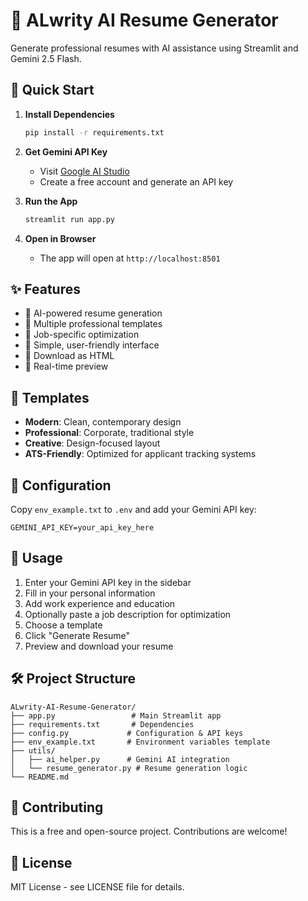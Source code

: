 # 📄 ALwrity AI Resume Generator

Generate professional resumes with AI assistance using Streamlit and Gemini 2.5 Flash.

## 🚀 Quick Start

1. **Install Dependencies**
   ```bash
   pip install -r requirements.txt
   ```

2. **Get Gemini API Key**
   - Visit [Google AI Studio](https://aistudio.google.com/)
   - Create a free account and generate an API key

3. **Run the App**
   ```bash
   streamlit run app.py
   ```

4. **Open in Browser**
   - The app will open at `http://localhost:8501`

## ✨ Features

- 🤖 AI-powered resume generation
- 🎨 Multiple professional templates
- 🎯 Job-specific optimization
- 📱 Simple, user-friendly interface
- 💾 Download as HTML
- 🔄 Real-time preview

## 🎨 Templates

- **Modern**: Clean, contemporary design
- **Professional**: Corporate, traditional style
- **Creative**: Design-focused layout
- **ATS-Friendly**: Optimized for applicant tracking systems

## 🔧 Configuration

Copy `env_example.txt` to `.env` and add your Gemini API key:
```
GEMINI_API_KEY=your_api_key_here
```

## 📝 Usage

1. Enter your Gemini API key in the sidebar
2. Fill in your personal information
3. Add work experience and education
4. Optionally paste a job description for optimization
5. Choose a template
6. Click "Generate Resume"
7. Preview and download your resume

## 🛠️ Project Structure

```
ALwrity-AI-Resume-Generator/
├── app.py                 # Main Streamlit app
├── requirements.txt       # Dependencies
├── config.py             # Configuration & API keys
├── env_example.txt       # Environment variables template
├── utils/
│   ├── ai_helper.py      # Gemini AI integration
│   └── resume_generator.py # Resume generation logic
└── README.md
```

## 🤝 Contributing

This is a free and open-source project. Contributions are welcome!

## 📄 License

MIT License - see LICENSE file for details.
